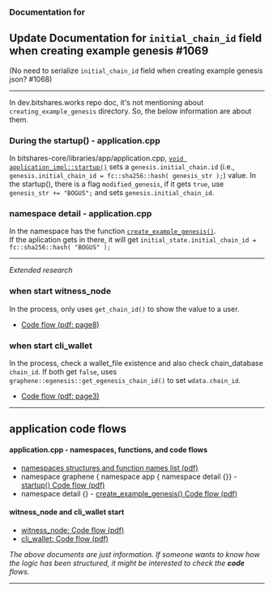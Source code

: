 ### Documentation for 

## Update Documentation for `initial_chain_id` field when creating example genesis #1069
(No need to serialize `initial_chain_id` field when creating example genesis json? #1068)

***
In dev.bitshares.works repo doc, it's not mentioning about `creating_example_genesis` directory. So, the below information are about them. 

### During the startup() - application.cpp

In bitshares-core/libraries/app/application.cpp, [`void application_impl::startup()`](https://github.com/bitshares/bitshares-core/blob/35ec65b130f63c594afe2c9ab7f931b42be08cdc/libraries/app/application.cpp#L318) sets a `genesis.initial_chain.id` (i.e., ` genesis.initial_chain_id = fc::sha256::hash( genesis_str );`) value. In the startup(), there is a flag `modified_genesis`, if it gets `true`, use `genesis_str += "BOGUS";` and sets `genesis.initial_chain_id`.


### namespace detail - application.cpp

In the namespace has the function [`create_example_genesis()`](https://github.com/bitshares/bitshares-core/blob/35ec65b130f63c594afe2c9ab7f931b42be08cdc/libraries/app/application.cpp#L79).  
If the aplication gets in there, it will get `initial_state.initial_chain_id = fc::sha256::hash( "BOGUS" );`


***
*Extended research*

### when start witness_node

In the process, only uses `get_chain_id()` to show the value to a user. 
- [Code flow (pdf: page8)](/core/knowledge_base/shared_files/witness_node_ex-codeflows.pdf)


### when start cli_wallet

In the process, check a wallet_file existence and also check chain_database `chain_id`. If both get `false`, uses `graphene::egenesis::get_egenesis_chain_id()` to set  `wdata.chain_id`.
- [Code flow (pdf: page3)](/core/knowledge_base/shared_files/cli_wallet_exe-codeflow.pdf)

***


## application code flows

#### application.cpp - namespaces, functions, and code flows

- [namespaces structures and function names list (pdf)](/core/knowledge_base/shared_files/application-cpp-namespaces.pdf)
- namespace graphene { namespace app { namespace detail {}} - [startup() Code flow (pdf)](/core/knowledge_base/shared_files/application-cpp-startup.pdf)
- namespace detail {} - [create_example_genesis() Code flow (pdf)](/core/knowledge_base/shared_files/application-cpp-ns-detail.pdf)

#### witness_node and cli_wallet start
- [witness_node: Code flow (pdf) ](/core/knowledge_base/shared_files/witness_node_ex-codeflows.pdf)
- [cli_wallet: Code flow (pdf) ](/core/knowledge_base/shared_files/cli_wallet_exe-codeflow.pdf)

*The above documents are just information. If someone wants to know how the logic has been structured, it might be interested to check the **code** flows.*


***
